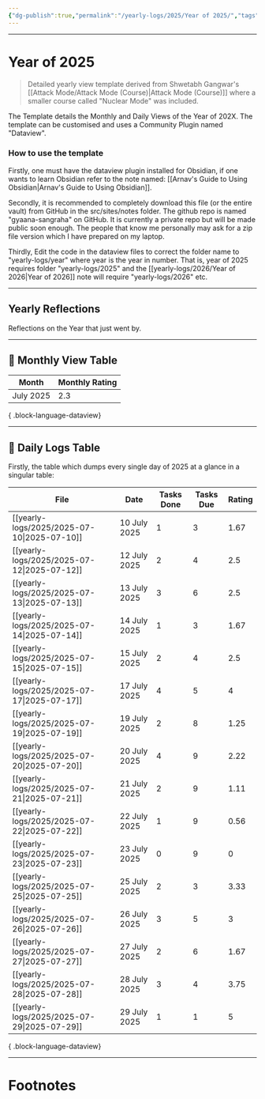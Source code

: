 ```yaml
---
{"dg-publish":true,"permalink":"/yearly-logs/2025/Year of 2025/","tags":["Productivity"]}
---
```



---
# Year of 2025
> Detailed yearly view template derived from Shwetabh Gangwar's [[Attack Mode/Attack Mode (Course)\|Attack Mode (Course)]] where a smaller course called "Nuclear Mode" was included. 

The Template details the Monthly and Daily Views of the Year of 202X.
The template can be customised and uses a Community Plugin named "Dataview".

### How to use the template
Firstly, one must have the dataview plugin installed for Obsidian, if one wants to learn Obsidian refer to the note named: [[Arnav's Guide to Using Obsidian\|Arnav's Guide to Using Obsidian]]. 

Secondly, it is recommended to completely download this file (or the entire vault) from GitHub in the src/sites/notes folder. The github repo is named "gyaana-sangraha" on GitHub. It is currently a private repo but will be made public soon enough. The people that know me personally may ask for a zip file version which I have prepared on my laptop.

Thirdly,
Edit the code in the dataview files to correct the folder name to "yearly-logs/year" where year is the year in number. That is, year of 2025 requires folder "yearly-logs/2025" and the [[yearly-logs/2026/Year of 2026\|Year of 2026]] note will require "yearly-logs/2026" etc.

---
## Yearly Reflections
Reflections on the Year that just went by.

---
## 📅 Monthly View Table
| Month     | Monthly Rating |
| --------- | -------------- |
| July 2025 | 2.3            |

{ .block-language-dataview}

---
## 📅 Daily Logs Table
Firstly, the table which dumps every single day of 2025 at a glance in a singular table:

| File                                           | Date         | Tasks Done | Tasks Due | Rating |
| ---------------------------------------------- | ------------ | ---------- | --------- | ------ |
| [[yearly-logs/2025/2025-07-10\|2025-07-10]] | 10 July 2025 | 1          | 3         | 1.67   |
| [[yearly-logs/2025/2025-07-12\|2025-07-12]] | 12 July 2025 | 2          | 4         | 2.5    |
| [[yearly-logs/2025/2025-07-13\|2025-07-13]] | 13 July 2025 | 3          | 6         | 2.5    |
| [[yearly-logs/2025/2025-07-14\|2025-07-14]] | 14 July 2025 | 1          | 3         | 1.67   |
| [[yearly-logs/2025/2025-07-15\|2025-07-15]] | 15 July 2025 | 2          | 4         | 2.5    |
| [[yearly-logs/2025/2025-07-17\|2025-07-17]] | 17 July 2025 | 4          | 5         | 4      |
| [[yearly-logs/2025/2025-07-19\|2025-07-19]] | 19 July 2025 | 2          | 8         | 1.25   |
| [[yearly-logs/2025/2025-07-20\|2025-07-20]] | 20 July 2025 | 4          | 9         | 2.22   |
| [[yearly-logs/2025/2025-07-21\|2025-07-21]] | 21 July 2025 | 2          | 9         | 1.11   |
| [[yearly-logs/2025/2025-07-22\|2025-07-22]] | 22 July 2025 | 1          | 9         | 0.56   |
| [[yearly-logs/2025/2025-07-23\|2025-07-23]] | 23 July 2025 | 0          | 9         | 0      |
| [[yearly-logs/2025/2025-07-25\|2025-07-25]] | 25 July 2025 | 2          | 3         | 3.33   |
| [[yearly-logs/2025/2025-07-26\|2025-07-26]] | 26 July 2025 | 3          | 5         | 3      |
| [[yearly-logs/2025/2025-07-27\|2025-07-27]] | 27 July 2025 | 2          | 6         | 1.67   |
| [[yearly-logs/2025/2025-07-28\|2025-07-28]] | 28 July 2025 | 3          | 4         | 3.75   |
| [[yearly-logs/2025/2025-07-29\|2025-07-29]] | 29 July 2025 | 1          | 1         | 5      |

{ .block-language-dataview}



---
# Footnotes